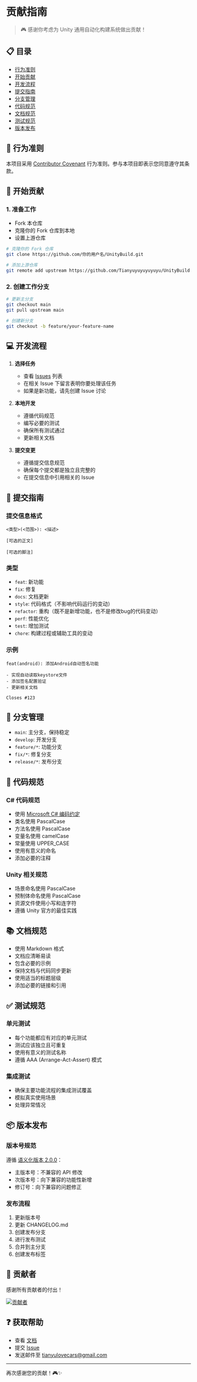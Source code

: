 # 贡献指南

> 🎮 感谢你考虑为 Unity 通用自动化构建系统做出贡献！

## 📋 目录

- [行为准则](#行为准则)
- [开始贡献](#开始贡献)
- [开发流程](#开发流程)
- [提交指南](#提交指南)
- [分支管理](#分支管理)
- [代码规范](#代码规范)
- [文档规范](#文档规范)
- [测试规范](#测试规范)
- [版本发布](#版本发布)

## 📜 行为准则

本项目采用 [Contributor Covenant](https://www.contributor-covenant.org/version/2/0/code_of_conduct/) 行为准则。参与本项目即表示您同意遵守其条款。

## 🚀 开始贡献

### 1. 准备工作

- Fork 本仓库
- 克隆你的 Fork 仓库到本地
- 设置上游仓库

```bash
# 克隆你的 Fork 仓库
git clone https://github.com/你的用户名/UnityBuild.git

# 添加上游仓库
git remote add upstream https://github.com/Tianyuyuyuyuyuyu/UnityBuild.git
```

### 2. 创建工作分支

```bash
# 更新主分支
git checkout main
git pull upstream main

# 创建新分支
git checkout -b feature/your-feature-name
```

## 💻 开发流程

1. **选择任务**
   - 查看 [Issues](https://github.com/Tianyuyuyuyuyuyu/UnityBuild/issues) 列表
   - 在相关 Issue 下留言表明你要处理该任务
   - 如果是新功能，请先创建 Issue 讨论

2. **本地开发**
   - 遵循代码规范
   - 编写必要的测试
   - 确保所有测试通过
   - 更新相关文档

3. **提交变更**
   - 遵循提交信息规范
   - 确保每个提交都是独立且完整的
   - 在提交信息中引用相关的 Issue

## 📝 提交指南

### 提交信息格式

```
<类型>(<范围>): <描述>

[可选的正文]

[可选的脚注]
```

### 类型

- `feat`: 新功能
- `fix`: 修复
- `docs`: 文档更新
- `style`: 代码格式（不影响代码运行的变动）
- `refactor`: 重构（既不是新增功能，也不是修改bug的代码变动）
- `perf`: 性能优化
- `test`: 增加测试
- `chore`: 构建过程或辅助工具的变动

### 示例

```
feat(android): 添加Android自动签名功能

- 实现自动读取keystore文件
- 添加签名配置验证
- 更新相关文档

Closes #123
```

## 🌿 分支管理

- `main`: 主分支，保持稳定
- `develop`: 开发分支
- `feature/*`: 功能分支
- `fix/*`: 修复分支
- `release/*`: 发布分支

## 📐 代码规范

### C# 代码规范

- 使用 [Microsoft C# 编码约定](https://docs.microsoft.com/zh-cn/dotnet/csharp/fundamentals/coding-style/coding-conventions)
- 类名使用 PascalCase
- 方法名使用 PascalCase
- 变量名使用 camelCase
- 常量使用 UPPER_CASE
- 使用有意义的命名
- 添加必要的注释

### Unity 相关规范

- 场景命名使用 PascalCase
- 预制体命名使用 PascalCase
- 资源文件使用小写和连字符
- 遵循 Unity 官方的最佳实践

## 📚 文档规范

- 使用 Markdown 格式
- 文档应清晰易读
- 包含必要的示例
- 保持文档与代码同步更新
- 使用适当的标题层级
- 添加必要的链接和引用

## ✅ 测试规范

### 单元测试

- 每个功能都应有对应的单元测试
- 测试应该独立且可重复
- 使用有意义的测试名称
- 遵循 AAA (Arrange-Act-Assert) 模式

### 集成测试

- 确保主要功能流程的集成测试覆盖
- 模拟真实使用场景
- 处理异常情况

## 📦 版本发布

### 版本号规范

遵循 [语义化版本 2.0.0](https://semver.org/lang/zh-CN/)：

- 主版本号：不兼容的 API 修改
- 次版本号：向下兼容的功能性新增
- 修订号：向下兼容的问题修正

### 发布流程

1. 更新版本号
2. 更新 CHANGELOG.md
3. 创建发布分支
4. 进行发布测试
5. 合并到主分支
6. 创建发布标签

## 🤝 贡献者

感谢所有贡献者的付出！

[![贡献者](https://contrib.rocks/image?repo=Tianyuyuyuyuyuyu/UnityBuild)](https://github.com/Tianyuyuyuyuyuyu/UnityBuild/graphs/contributors)

## ❓ 获取帮助

- 查看 [文档](./docs)
- 提交 [Issue](https://github.com/Tianyuyuyuyuyuyu/UnityBuild/issues)
- 发送邮件至 [tianyulovecars@gmail.com](mailto:tianyulovecars@gmail.com)

---

再次感谢您的贡献！🎮✨ 